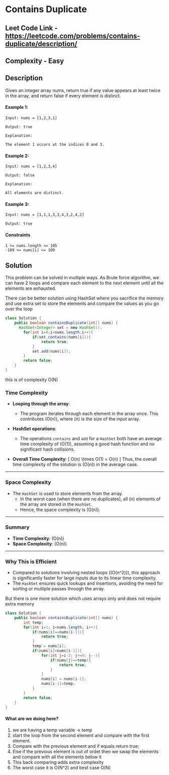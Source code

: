 # Contains Duplicate

## Leet Code Link - https://leetcode.com/problems/contains-duplicate/description/

## Complexity - Easy

## Description

Given an integer array nums, return true if any value appears at least twice in the array, and return false if every element is distinct.

#### Example 1:
```plaintext
Input: nums = [1,2,3,1]

Output: true

Explanation:

The element 1 occurs at the indices 0 and 3.
```
#### Example 2:
```plaintext
Input: nums = [1,2,3,4]

Output: false

Explanation:

All elements are distinct.
```
#### Example 3:
```plaintext
Input: nums = [1,1,1,3,3,4,3,2,4,2]

Output: true
```
#### Constraints
```plaintext
1 <= nums.length <= 105
-109 <= nums[i] <= 109
```

## Solution
This problem can be solved in multiple ways. As Brute force algorithm, we can have 2 loops and compare each element to the next element until all the elements are exhausted.

There can be better solution using HashSet where you sacrifice the memory and use extra set to store the elements and compare the values as you go over the loop

```java
class Solution {
    public boolean containsDuplicate(int[] nums) {
      HashSet<Integer> set = new HashSet();
        for(int i=0;i<nums.length;i++){
            if(set.contains(nums[i])){
                return true;
            }
            set.add(nums[i]);
        }
        return false;
    }
}
```
this is of complexity O(N)
### Time Complexity

- **Looping through the array**:
  - The program iterates through each element in the array once. This contributes \(O(n)\), where \(n\) is the size of the input array.

- **HashSet operations**:
  - The operations `contains` and `add` for a `HashSet` both have an average time complexity of \(O(1)\), assuming a good hash function and no significant hash collisions.

- **Overall Time Complexity**:
  \[
  O(n) \times O(1) = O(n)
  \]
  Thus, the overall time complexity of the solution is \(O(n)\) in the average case.

---

### Space Complexity

- The `HashSet` is used to store elements from the array.
  - In the worst case (when there are no duplicates), all \(n\) elements of the array are stored in the `HashSet`.
  - Hence, the space complexity is \(O(n)\).

---

### Summary

- **Time Complexity**: \(O(n)\)
- **Space Complexity**: \(O(n)\)

---

### Why This is Efficient

- Compared to solutions involving nested loops (\(O(n^2)\)), this approach is significantly faster for large inputs due to its linear time complexity.
- The `HashSet` ensures quick lookups and insertions, avoiding the need for sorting or multiple passes through the array.


But there is one more solution which uses arrays only and does not require extra memory

```java
class Solution {
    public boolean containsDuplicate(int[] nums) {
        int temp;
        for(int i=1; i<nums.length; i++){
            if(nums[i]==nums[i-1]){
                return true;
            }
            temp = nums[i];
            if(nums[i]<nums[i-1]){
                for(int j=i-2; j>=0; j--){
                    if(nums[j]==temp){
                        return true;
                    }
                }
                nums[i] = nums[i-1];
                nums[i-1]=temp;
            }
        }
        return false;
    }
}
```
#### What are we doing here?
1. we are having a temp variable -> temp
2. start the loop from the second element and compare with the first element.
3. Compare with the previous element and if equals return true;
4. Else if the previous element is out of ordet then we swap the elements and compare with all the elements below it
5. This back comparing adds extra complexity
6. The worst case it is O(N^2) and best case O(N)

